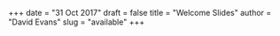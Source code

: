 +++
date = "31 Oct 2017"
draft = false
title = "Welcome Slides"
author = "David Evans"
slug = "available"
+++

<center>
<script async class="speakerdeck-embed" data-id="a5ca2b52d1a046d59b1bcc6f7e4ab6b9" data-ratio="1.77777777777778" src="//speakerdeck.com/assets/embed.js"></script>
</center>
